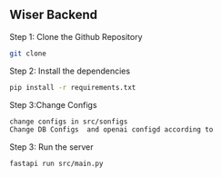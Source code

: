 ## Wiser Backend

Step 1: Clone the Github Repository
```sh
git clone 
```

Step 2: Install the dependencies
```sh
pip install -r requirements.txt
```
Step 3:Change Configs
```sh
change configs in src/sonfigs
Change DB Configs  and openai configd according to
```

Step 3: Run the server
```sh
fastapi run src/main.py
```